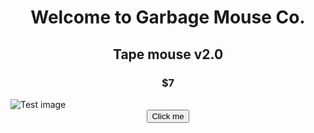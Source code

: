 <html>
<center>
<h1>
 Welcome to Garbage Mouse Co.
</h1>
</center>
 
<center> 
  <h2>
  Tape mouse v2.0 
  </h2>
</center>

<center> 
  <h3>
 $7
  </h3>
</center>
 
 <img src="https://encrypted-tbn0.gstatic.com/images?q=tbn:ANd9GcQSCdeWVQAaXg3nvWbrd_XO5WMQWL9r2XX-9td9qjZdPGSZXhffUPM94O_jh-iIc5Wl0Sk:https://mayvers.com.au/wp-content/uploads/2017/09/test-image.jpg&usqp=CAU" alt="Test image">
 
 <center>
 <!---Add paypal link here--->
  <a href="https://www.youtube.com/watch?v=dQw4w9WgXcQ">
    <button>Click me</button>
</a>
 </center>
  </html>
        
